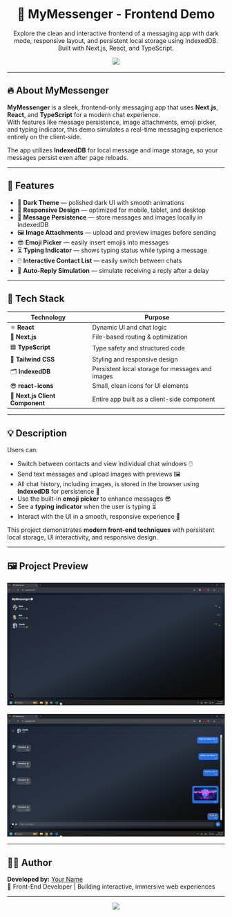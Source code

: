 <div align="center">
  <h1>💬 MyMessenger - Frontend Demo</h1>
  <p>Explore the clean and interactive frontend of a messaging app with dark mode, responsive layout, and persistent local storage using IndexedDB. Built with Next.js, React, and TypeScript.</p>
  <a href="https://hamiparsa.github.io/My-Messenger/"> 
    <img src="https://img.shields.io/badge/View_Live_Project-000?style=for-the-badge&logo=github&logoColor=white"/>
  </a>
</div>

---

## 🔥 About MyMessenger

**MyMessenger** is a sleek, frontend-only messaging app that uses **Next.js**, **React**, and **TypeScript** for a modern chat experience.  
With features like message persistence, image attachments, emoji picker, and typing indicator, this demo simulates a real-time messaging experience entirely on the client-side.

The app utilizes **IndexedDB** for local message and image storage, so your messages persist even after page reloads.

---

## 🚀 Features

<ul>
  <li>🎨 <b>Dark Theme</b> — polished dark UI with smooth animations</li>
  <li>📱 <b>Responsive Design</b> — optimized for mobile, tablet, and desktop</li>
  <li>📧 <b>Message Persistence</b> — store messages and images locally in IndexedDB</li>
  <li>🖼️ <b>Image Attachments</b> — upload and preview images before sending</li>
  <li>😎 <b>Emoji Picker</b> — easily insert emojis into messages</li>
  <li>⏳ <b>Typing Indicator</b> — shows typing status while typing a message</li>
  <li>🖱️ <b>Interactive Contact List</b> — easily switch between chats</li>
  <li>🔄 <b>Auto-Reply Simulation</b> — simulate receiving a reply after a delay</li>
</ul>

---

## 🧠 Tech Stack

| Technology | Purpose |
|------------|---------|
| ⚛️ **React** | Dynamic UI and chat logic |
| 🧭 **Next.js** | File-based routing & optimization |
| 🟦 **TypeScript** | Type safety and structured code |
| 🎨 **Tailwind CSS** | Styling and responsive design |
| 🗂️ **IndexedDB** | Persistent local storage for messages and images |
| 😎 **react-icons** | Small, clean icons for UI elements |
| 💬 **Next.js Client Component** | Entire app built as a client-side component |

---

## 💡 Description

Users can:

- Switch between contacts and view individual chat windows 🖱️  
- Send text messages and upload images with previews 🖼️  
- All chat history, including images, is stored in the browser using **IndexedDB** for persistence 🔄  
- Use the built-in **emoji picker** to enhance messages 😎  
- See a **typing indicator** when the user is typing ⏳  
- Interact with the UI in a smooth, responsive experience 💬  

This project demonstrates **modern front-end techniques** with persistent local storage, UI interactivity, and responsive design.

---

## 🖼️ Project Preview

<div align="center">
  <img src="/pic1.png" width="700px" />
  <br/> <br/>
  <img src="/pic2.png" width="700px" /> 
</div>

---

## 👨‍💻 Author

**Developed by:** [Your Name](https://github.com/hamiparsa)  
💬 Front-End Developer | Building interactive, immersive web experiences  

---

<div align="center">
  <img src="https://skillicons.dev/icons?i=react,next,typescript,tailwind,framer" />
</div>

